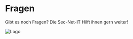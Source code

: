 # Fragen

Gibt es noch Fragen? 
Die Sec-Net-IT Hilft ihnen gern weiter!

![Logo](https://user-images.githubusercontent.com/57149152/212682516-d3574255-120f-4273-be8e-c3d01d829bc0.PNG)
